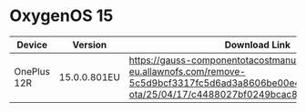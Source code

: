 # OxygenOS 15

| Device         | Version      | Download Link |
|----------------|-------------|---------------|
| OnePlus 12R    | 15.0.0.801EU| https://gauss-componentotacostmanual-eu.allawnofs.com/remove-5c5d9bcf3317fc5d6ad3a8606be00e4d/component-ota/25/04/17/c4488027bf0249bcac8ad63d5d7b74ac.zip |
